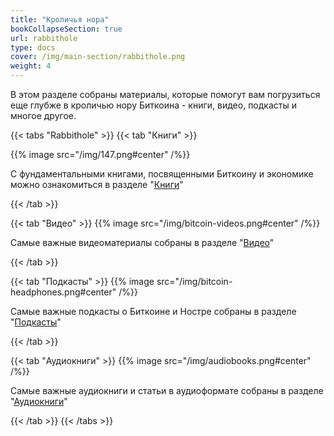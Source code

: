 ```yaml
---
title: "Кроличья нора"
bookCollapseSection: true
url: rabbithole
type: docs
cover: /img/main-section/rabbithole.png
weight: 4
---
```


В этом разделе собраны материалы, которые помогут вам погрузиться еще глубже в кроличью нору Биткоина - книги, видео, подкасты и многое другое. 

{{< tabs "Rabbithole" >}}
{{< tab "Книги" >}}

{{% image src="/img/147.png#center" /%}}

С фундаментальными книгами, посвященными Биткоину и экономике можно ознакомиться в разделе "[Книги](/books)"

{{< /tab >}}

{{< tab "Видео" >}}
{{% image src="/img/bitcoin-videos.png#center" /%}}

Самые важные видеоматериалы собраны в разделе "[Видео](/videos/)"

{{< /tab >}}

{{< tab "Подкасты" >}}
{{% image src="/img/bitcoin-headphones.png#center" /%}}

Самые важные подкасты о Биткоине и Ностре собраны в разделе "[Подкасты](/pods/)"

{{< /tab >}}

{{< tab "Аудиокниги" >}}
{{% image src="/img/audiobooks.png#center" /%}}

Самые важные аудиокниги и статьи в аудиоформате собраны в разделе "[Аудиокниги]()"

{{< /tab >}}
{{< /tabs >}}

